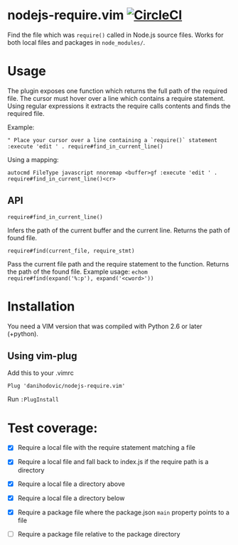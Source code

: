 # nodejs-require.vim [![CircleCI](https://circleci.com/gh/danihodovic/nodejs-require.vim/tree/master.svg?style=svg)](https://circleci.com/gh/danihodovic/nodejs-require.vim/tree/master)

Find the file which was `require()` called in Node.js source files. Works for both local files and
packages in `node_modules/`.

# Usage
The plugin exposes one function which returns the full path of the required file. The cursor must
hover over a line which contains a require statement. Using regular expressions it extracts the
require calls contents and finds the required file.

Example:

    " Place your cursor over a line containing a `require()` statement
    :execute 'edit ' . require#find_in_current_line()

Using a mapping:

    autocmd FileType javascript nnoremap <buffer>gf :execute 'edit ' . require#find_in_current_line()<cr>

## API

    require#find_in_current_line()

Infers the path of the current buffer and the current line. Returns the path of found file.

    require#find(current_file, require_stmt)

Pass the current file path and the require statement to the function. Returns the path of the found
file. Example usage: `echom require#find(expand('%:p'), expand('<cword>'))`


# Installation
You need a VIM version that was compiled with Python 2.6 or later (+python).

## Using vim-plug
Add this to your .vimrc

    Plug 'danihodovic/nodejs-require.vim'

Run `:PlugInstall`

# Test coverage:

- [X] Require a local file with the require statement matching a file
- [X] Require a local file and fall back to index.js if the require path is a directory
- [X] Require a local file a directory above
- [X] Require a local file a directory below
- [X] Require a package file where the package.json `main` property points to a file
- [ ] Require a package file relative to the package directory

